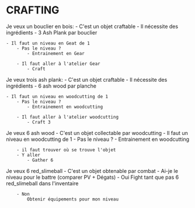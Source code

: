 # CRAFTING

Je veux un bouclier en bois:
    - C'est un objet craftable
        - Il nécessite des ingrédients
            - 3 Ash Plank par bouclier

    - Il faut un niveau en Geat de 1
        - Pas le niveau ?
            - Entrainement en Gear

        - Il faut aller à l'atelier Gear
            - Craft

Je veux trois ash plank:
    - C'est un objet craftable
        - Il nécessite des ingrédients
            - 6 ash wood par planche

    - Il faut un niveau en woodcutting de 1
        - Pas le niveau ?
            - Entrainement en woodcutting

        - Il faut aller à l'atelier woodcutting
            - Craft 3

Je veux 6 ash wood
    - C'est un objet collectable par woodcutting
    - Il faut un niveau en woodcutting de 1
        - Pas le niveau ?
            - Entrainement en woodcutting

        - il faut trouver où se trouve l'objet
        - Y aller
            - Gather 6

Je veux 6 red_slimeball
    - C'est un objet obtenable par combat
    - Ai-je le niveau pour le battre (comparer PV + Dégats)
        - Oui
            Fight tant que pas 6 red_slimeball dans l'inventaire

        - Non
            Obtenir équipements pour mon niveau
